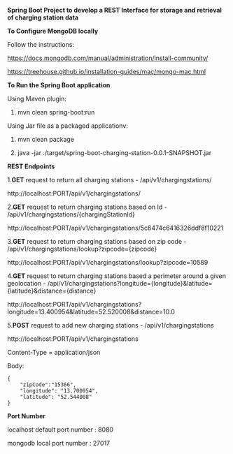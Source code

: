 **Spring Boot Project to develop a REST Interface for storage and retrieval of charging station data**

**To Configure MongoDB locally**

Follow the instructions:

https://docs.mongodb.com/manual/administration/install-community/

https://treehouse.github.io/installation-guides/mac/mongo-mac.html


**To Run the Spring Boot application**

Using Maven plugin: 

1. mvn clean spring-boot:run

Using Jar file as a packaged applicationv: 

1. mvn clean package

2. java -jar ./target/spring-boot-charging-station-0.0.1-SNAPSHOT.jar


**REST Endpoints**

1.**GET** request to return all charging stations - /api/v1/chargingstations/

http://localhost:PORT/api/v1/chargingstations/

2.**GET** request to return charging stations based on Id - /api/v1/chargingstations/{chargingStationId}
  
http://localhost:PORT/api/v1/chargingstations/5c6474c6416326ddf8f10221

3.**GET** request to return charging stations based on zip code - /api/v1/chargingstations/lookup?zipcode={zipcode}

http://localhost:PORT/api/v1/chargingstations/lookup?zipcode=10589

4.**GET** request to return charging stations based a perimeter around a given geolocation - /api/v1/chargingstations?longitude={longitude}&latitude={latitude}&distance={distance}

http://localhost:PORT/api/v1/chargingstations?longitude=13.400954&latitude=52.520008&distance=10.0

5.**POST** request to add new charging stations - /api/v1/chargingstations

http://localhost:PORT/api/v1/chargingstations

Content-Type = application/json

Body:

    {
        "zipCode":"15366",
	    "longitude": "13.700954",
        "latitude": "52.544008"
    }

**Port Number**

localhost default port number : 8080

mongodb local port number : 27017
